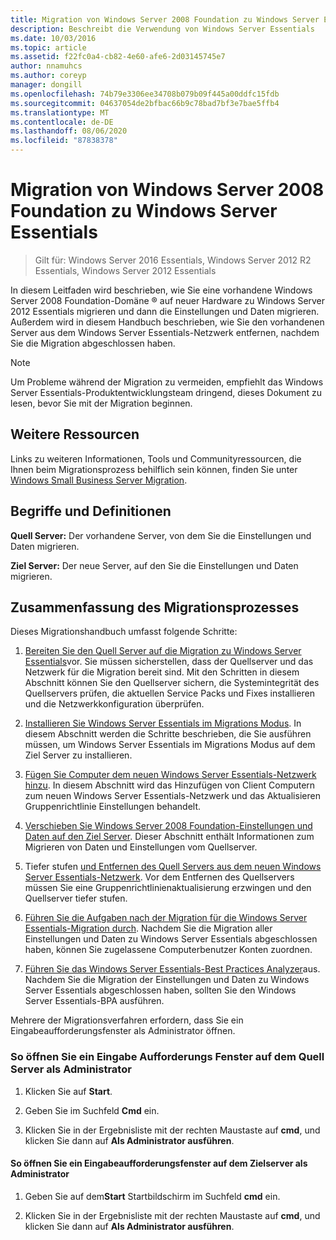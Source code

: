 ```yaml
---
title: Migration von Windows Server 2008 Foundation zu Windows Server Essentials
description: Beschreibt die Verwendung von Windows Server Essentials
ms.date: 10/03/2016
ms.topic: article
ms.assetid: f22fc0a4-cb82-4e60-afe6-2d03145745e7
author: nnamuhcs
ms.author: coreyp
manager: dongill
ms.openlocfilehash: 74b79e3306ee34708b079b09f445a00ddfc15fdb
ms.sourcegitcommit: 04637054de2bfbac66b9c78bad7bf3e7bae5ffb4
ms.translationtype: MT
ms.contentlocale: de-DE
ms.lasthandoff: 08/06/2020
ms.locfileid: "87838378"
---
```

# <a name="migrate-windows-server-2008-foundation-to-windows-server-essentials"></a>Migration von Windows Server 2008 Foundation zu Windows Server Essentials

>Gilt für: Windows Server 2016 Essentials, Windows Server 2012 R2 Essentials, Windows Server 2012 Essentials

In diesem Leitfaden wird beschrieben, wie Sie eine vorhandene Windows Server 2008 Foundation-Domäne &reg; auf neuer Hardware zu Windows Server 2012 Essentials migrieren und dann die Einstellungen und Daten migrieren. Außerdem wird in diesem Handbuch beschrieben, wie Sie den vorhandenen Server aus dem Windows Server Essentials-Netzwerk entfernen, nachdem Sie die Migration abgeschlossen haben.

> [!NOTE]
>  Um Probleme während der Migration zu vermeiden, empfiehlt das Windows Server Essentials-Produktentwicklungsteam dringend, dieses Dokument zu lesen, bevor Sie mit der Migration beginnen.

## <a name="additional-resources"></a>Weitere Ressourcen
 Links zu weiteren Informationen, Tools und Communityressourcen, die Ihnen beim Migrationsprozess behilflich sein können, finden Sie unter [Windows Small Business Server Migration](https://go.microsoft.com/fwlink/?LinkId=217520).

## <a name="terms-and-definitions"></a>Begriffe und Definitionen
 **Quell Server:** Der vorhandene Server, von dem Sie die Einstellungen und Daten migrieren.

 **Ziel Server:** Der neue Server, auf den Sie die Einstellungen und Daten migrieren.

## <a name="migration-process-summary"></a>Zusammenfassung des Migrationsprozesses
 Dieses Migrationshandbuch umfasst folgende Schritte:


1.  [Bereiten Sie den Quell Server auf die Migration zu Windows Server Essentials](Prepare-your-Source-Server-for-Windows-Server-Essentials-migration.md)vor.  Sie müssen sicherstellen, dass der Quellserver und das Netzwerk für die Migration bereit sind. Mit den Schritten in diesem Abschnitt können Sie den Quellserver sichern, die Systemintegrität des Quellservers prüfen, die aktuellen Service Packs und Fixes installieren und die Netzwerkkonfiguration überprüfen.

2.  [Installieren Sie Windows Server Essentials im Migrations Modus](Install-Windows-Server-Essentials-in-migration-mode.md).  In diesem Abschnitt werden die Schritte beschrieben, die Sie ausführen müssen, um Windows Server Essentials im Migrations Modus auf dem Ziel Server zu installieren.

3.  [Fügen Sie Computer dem neuen Windows Server Essentials-Netzwerk hinzu](Join-computers-to-the-new-Windows-Server-Essentials-network.md).  In diesem Abschnitt wird das Hinzufügen von Client Computern zum neuen Windows Server Essentials-Netzwerk und das Aktualisieren Gruppenrichtlinie Einstellungen behandelt.

4.  [Verschieben Sie Windows Server 2008 Foundation-Einstellungen und Daten auf den Ziel Server](./move-windows-server-2008-foundation-to-the-destination-server-for-migration.md).  Dieser Abschnitt enthält Informationen zum Migrieren von Daten und Einstellungen vom Quellserver.

5.  Tiefer stufen [und Entfernen des Quell Servers aus dem neuen Windows Server Essentials-Netzwerk](Demote-and-remove-the-Source-Server-from-the-new-Windows-Server-Essentials-network.md).  Vor dem Entfernen des Quellservers müssen Sie eine Gruppenrichtlinienaktualisierung erzwingen und den Quellserver tiefer stufen.

6.  [Führen Sie die Aufgaben nach der Migration für die Windows Server Essentials-Migration durch](Perform-post-migration-tasks-for-Windows-Server-Essentials-migration.md).  Nachdem Sie die Migration aller Einstellungen und Daten zu Windows Server Essentials abgeschlossen haben, können Sie zugelassene Computerbenutzer Konten zuordnen.

7.  [Führen Sie das Windows Server Essentials-Best Practices Analyzer](Run-the-Windows-Server-Essentials-Best-Practices-Analyzer.md)aus.  Nachdem Sie die Migration der Einstellungen und Daten zu Windows Server Essentials abgeschlossen haben, sollten Sie den Windows Server Essentials-BPA ausführen.


 Mehrere der Migrationsverfahren erfordern, dass Sie ein Eingabeaufforderungsfenster als Administrator öffnen.

###  <a name="to-open-a-command-prompt-window-on-the-source-server-as-an-administrator"></a><a name="BKMK_OpenACommandPromptAsAdmin"></a>So öffnen Sie ein Eingabe Aufforderungs Fenster auf dem Quell Server als Administrator

1.  Klicken Sie auf **Start**.

2.  Geben Sie im Suchfeld **Cmd** ein.

3.  Klicken Sie in der Ergebnisliste mit der rechten Maustaste auf **cmd**, und klicken Sie dann auf **Als Administrator ausführen**.

#### <a name="to-open-a-command-prompt-window-on-the-destination-server-as-an-administrator"></a>So öffnen Sie ein Eingabeaufforderungsfenster auf dem Zielserver als Administrator

1.  Geben Sie auf dem**Start** Startbildschirm im Suchfeld **cmd** ein.

2.  Klicken Sie in der Ergebnisliste mit der rechten Maustaste auf **cmd**, und klicken Sie dann auf **Als Administrator ausführen**.